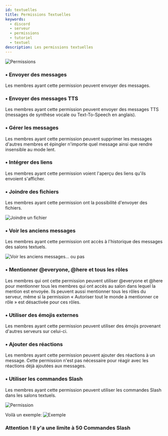 ```yaml
---
id: textuelles
title: Permissions Textuelles
keywords:
  - discord
  - serveur
  - permissions
  - tutoriel
  - textuel
description: Les permissions textuelles
---
```


![Permissions](https://i.discord.fr/s2u.png)

### • Envoyer des messages

Les membres ayant cette permission peuvent envoyer des messages.

### • Envoyer des messages TTS

Les membres ayant cette permission peuvent envoyer des messages TTS (messages de synthèse vocale ou Text-To-Speech en anglais).

### • Gérer les messages

Les membres ayant cette permission peuvent supprimer les messages d'autres membres et épingler n'importe quel message ainsi que rendre insensible au mode lent.

### • Intégrer des liens

Les membres ayant cette permission voient l'aperçu des liens qu'ils envoient s'afficher.

### • Joindre des fichiers

Les membres ayant cette permission ont la possibilité d'envoyer des fichiers.

![Joindre un fichier](https://i.discord.fr/Lzd.png)

### • Voir les anciens messages

Les membres ayant cette permission ont accès à l'historique des messages des salons textuels.

![Voir les anciens messages... ou pas](https://i.discord.fr/ail.png)

### • Mentionner @everyone, @here et tous les rôles

Les membres qui ont cette permission peuvent utiliser @everyone et @here pour mentionner tous les membres qui ont accès au salon dans lequel la mention est envoyée. Ils peuvent aussi mentionner tous les rôles du serveur, même si la permission « Autoriser tout le monde à mentionner ce rôle » est désactivée pour ces rôles.

### • Utiliser des émojis externes

Les membres ayant cette permission peuvent utiliser des émojis provenant d'autres serveurs sur celui-ci.

### • Ajouter des réactions

Les membres ayant cette permission peuvent ajouter des réactions à un message. Cette permission n'est pas nécessaire pour réagir avec les réactions déjà ajoutées aux messages.


### • Utiliser les commandes Slash

Les membres ayant cette permission peuvent utiliser les commandes Slash dans les salons textuels.

![Permission](https://i.discord.fr/R88.png)

Voilà un exemple:
![Exemple](https://i.imgur.com/LF324aS.png)

### Attention ! Il y'a une limite à 50 Commandes Slash
